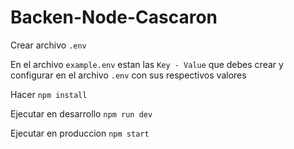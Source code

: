 # Backen-Node-Cascaron

Crear archivo ```.env```

En el archivo ```example.env``` estan las ```Key - Value``` que debes crear y configurar en el archivo ```.env``` con sus respectivos valores

Hacer ```npm install```

Ejecutar en desarrollo ```npm run dev```

Ejecutar en produccion ```npm start```
